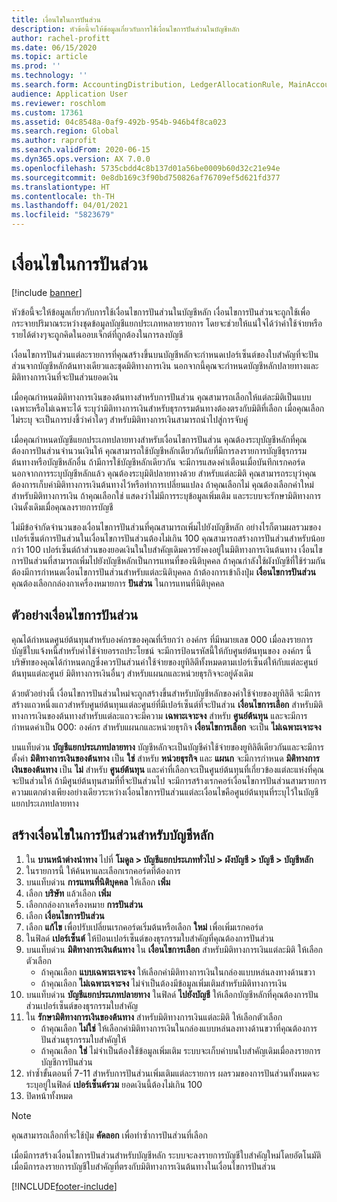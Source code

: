 ```yaml
---
title: เงื่อนไขในการปันส่วน
description: หัวข้อนี้จะให้ข้อมูลเกี่ยวกับการใช้เงื่อนไขการปันส่วนในบัญชีหลัก
author: rachel-profitt
ms.date: 06/15/2020
ms.topic: article
ms.prod: ''
ms.technology: ''
ms.search.form: AccountingDistribution, LedgerAllocationRule, MainAccount, AllocationTerms
audience: Application User
ms.reviewer: roschlom
ms.custom: 17361
ms.assetid: 04c8548a-0af9-492b-954b-946b4f8ca023
ms.search.region: Global
ms.author: raprofit
ms.search.validFrom: 2020-06-15
ms.dyn365.ops.version: AX 7.0.0
ms.openlocfilehash: 5735cbdd4c8b137d01a56be0009b60d32c21e94e
ms.sourcegitcommit: 0e8db169c3f90bd750826af76709ef5d621fd377
ms.translationtype: HT
ms.contentlocale: th-TH
ms.lasthandoff: 04/01/2021
ms.locfileid: "5823679"
---
```

# <a name="allocation-terms"></a>เงื่อนไขในการปันส่วน

[!include [banner](../includes/banner.md)]

หัวข้อนี้จะให้ข้อมูลเกี่ยวกับการใช้เงื่อนไขการปันส่วนในบัญชีหลัก เงื่อนไขการปันส่วนจะถูกใช้เพื่อกระจายปริมาณระหว่างชุดข้อมูลบัญชีแยกประเภทหลายรายการ โดยจะช่วยให้แน่ใจได้ว่าค่าใช้จ่ายหรือรายได้ต่างๆจะถูกคิดในออบเจ็กต์ที่ถูกต้องในการลงบัญชี

เงื่อนไขการปันส่วนแต่ละรายการที่คุณสร้างขึ้นบนบัญชีหลักจะกำหนดเปอร์เซ็นต์ของใบสำคัญที่จะปันส่วนจากบัญชีหลักต้นทางเดียวและชุดมิติทางการเงิน นอกจากนี้คุณจะกำหนดบัญชีหลักปลายทางและมิติทางการเงินที่จะปันส่วนยอดเงิน 

เมื่อคุณกำหนดมิติทางการเงินของต้นทางสำหรับการปันส่วน คุณสามารถเลือกให้แต่ละมิติเป็นแบบเฉพาะหรือไม่เฉพาะได้ ระบุว่ามิติทางการเงินสำหรับธุรกรรมต้นทางต้องตรงกับมิติที่เลือก เมื่อคุณเลือกไม่ระบุ จะเป็นการบ่งชี้ว่าค่าใดๆ สำหรับมิติทางการเงินสามารถนำไปสู่การจับคู่

เมื่อคุณกำหนดบัญชีแยกประเภทปลายทางสำหรับเงื่อนไขการปันส่วน คุณต้องระบุบัญชีหลักที่คุณต้องการปันส่วนจำนวนเงินให้ คุณสามารถใช้บัญชีหลักเดียวกันกับที่มีการลงรายการบัญชีธุรกรรมต้นทางหรือบัญชีหลักอื่น ถ้ามีการใช้บัญชีหลักเดียวกัน จะมีการแสดงคำเตือนเมื่อบันทึกเรกคอร์ด นอกจากการระบุบัญชีหลักแล้ว คุณต้องระบุมิติปลายทางด้วย สำหรับแต่ละมิติ คุณสามารถระบุว่าคุณต้องการเก็บค่ามิติทางการเงินต้นทางไว้หรือทำการเปลี่ยนแปลง ถ้าคุณเลือกไม่ คุณต้องเลือกค่าใหม่สำหรับมิติทางการเงิน ถ้าคุณเลือกใช่ แสดงว่าไม่มีการระบุข้อมูลเพิ่มเติม และระบบจะรักษามิติทางการเงินดั้งเดิมเมื่อคุณลงรายการบัญชี

ไม่มีข้อจำกัดจำนวนของเงื่อนไขการปันส่วนที่คุณสามารถเพิ่มไปยังบัญชีหลัก อย่างไรก็ตามผลรวมของเปอร์เซ็นต์การปันส่วนในเงื่อนไขการปันส่วนต้องไม่เกิน 100 คุณสามารถสร้างการปันส่วนสำหรับน้อยกว่า 100 เปอร์เซ็นต์ถ้าส่วนของยอดเงินในใบสำคัญเดิมควรยังคงอยู่ในมิติทางการเงินต้นทาง เงื่อนไขการปันส่วนที่สามารถเพิ่มไปยังบัญชีหลักเป็นการแทนที่ของนิติบุคคล ถ้าคุณกำลังใช้ผังบัญชีที่ใช้ร่วมกัน ต้องมีการกำหนดเงื่อนไขการปันส่วนสำหรับแต่ละนิติบุคคล ถ้าต้องการเข้าถึงปุ่ม **เงื่อนไขการปันส่วน** คุณต้องเลือกกล่องกาเครื่องหมายการ **ปันส่วน** ในการแทนที่นิติบุคคล

## <a name="allocation-term-example"></a>ตัวอย่างเงื่อนไขการปันส่วน
คุณได้กำหนดศูนย์ต้นทุนสำหรับองค์กรของคุณที่เรียกว่า องค์กร ที่มีหมายเลข 000 เมื่อลงรายการบัญชีใบแจ้งหนี้สำหรับค่าใช้จ่ายอรรถประโยชน์ จะมีการป้อนรหัสนี้ให้กับศูนย์ต้นทุนของ องค์กร นี้ บริษัทของคุณได้กำหนดกฎซึ่งควรปันส่วนค่าใช้จ่ายของยูทิลิตีทั้งหมดตามเปอร์เซ็นต์ให้กับแต่ละศูนย์ต้นทุนแต่ละศูนย์ มิติทางการเงินอื่นๆ สำหรับแผนกและหน่วยธุรกิจจะอยู่ดังเดิม

ด้วยตัวอย่างนี้ เงื่อนไขการปันส่วนใหม่จะถูกสร้างขึ้นสำหรับบัญชีหลักของค่าใช้จ่ายของยูทิลิตี จะมีการสร้างแถวหนึ่งแถวสำหรับศูนย์ต้นทุนแต่ละศูนย์ที่มีเปอร์เซ็นต์ที่จะปันส่วน **เงื่อนไขการเลือก** สำหรับมิติทางการเงินของต้นทางสำหรับแต่ละแถวจะมีความ **เฉพาะเจาะจง** สำหรับ **ศูนย์ต้นทุน** และจะมีการกำหนดค่าเป็น 000: องค์กร สำหรับแผนกและหน่วยธุรกิจ **เงื่อนไขการเลือก** จะเป็น **ไม่เฉพาะเจาะจง**

บนแท็บด่วน **บัญชีแยกประเภทปลายทาง** บัญชีหลักจะเป็นบัญชีค่าใช้จ่ายของยูทิลิตีเดียวกันและจะมีการตั้งค่า **มิติทางการเงินของต้นทาง** เป็น **ใช่** สำหรับ **หน่วยธุรกิจ** และ **แผนก** จะมีการกำหนด **มิติทางการเงินของต้นทาง** เป็น **ไม่** สำหรับ **ศูนย์ต้นทุน** และค่าที่เลือกจะเป็นศูนย์ต้นทุนที่เกี่ยวข้องแต่ละแห่งที่คุณจะปันส่วนให้ ถ้ามีศูนย์ต้นทุนสามที่ที่จะปันส่วนไป จะมีการสร้างเรกคอร์เงื่อนไขการปันส่วนสามรายการ ความแตกต่างเพียงอย่างเดียวระหว่างเงื่อนไขการปันส่วนแต่ละเงื่อนไขคือศูนย์ต้นทุนที่ระบุไว้ในบัญชีแยกประเภทปลายทาง

## <a name="create-an-allocation-term-on-a-main-account"></a>สร้างเงื่อนไขในการปันส่วนสำหรับบัญชีหลัก

1. ใน **บานหน้าต่างนำทาง** ไปที่ **โมดูล > บัญชีแยกประเภททั่วไป > ผังบัญชี > บัญชี > บัญชีหลัก**
2. ในรายการนี้ ให้ค้นหาและเลือกเรกคอร์ดที่ต้องการ
3. บนแท็บด่วน **การแทนที่นิติบุคคล** ให้เลือก **เพิ่ม**
4. เลือก **บริษัท** แล้วเลือก **เพิ่ม**
5. เลือกกล่องกาเครื่องหมาย **การปันส่วน**
6. เลือก **เงื่อนไขการปันส่วน**
7. เลือก **แก้ไข** เพื่อปรับเปลี่ยนเรกคอร์ดเริ่มต้นหรือเลือก **ใหม่** เพื่อเพิ่มเรกคอร์ด
8. ในฟิลด์ **เปอร์เซ็นต์** ให้ป้อนเปอร์เซ็นต์ของธุรกรรมใบสำคัญที่คุณต้องการปันส่วน
9. บนแท็บด่วน **มิติทางการเงินต้นทาง** ใน **เงื่อนไขการเลือก** สำหรับมิติทางการเงินแต่ละมิติ ให้เลือกตัวเลือก
    - ถ้าคุณเลือก **แบบเฉพาะเจาะจง** ให้เลือกค่ามิติทางการเงินในกล่องแบบหล่นลงทางด้านขวา
    - ถ้าคุณเลือก **ไม่เฉพาะเจาะจง** ไม่จำเป็นต้องมีข้อมูลเพิ่มเติมสำหรับมิติทางการเงิน
10. บนแท็บด่วน **บัญชีแยกประเภทปลายทาง** ในฟิลด์ **ไปยังบัญชี** ให้เลือกบัญชีหลักที่คุณต้องการปันส่วนเปอร์เซ็นต์ของธุรกรรมใบสำคัญ
11. ใน **รักษามิติทางการเงินของต้นทาง** สำหรับมิติทางการเงินแต่ละมิติ ให้เลือกตัวเลือก
    - ถ้าคุณเลือก **ไม่ใช่** ให้เลือกค่ามิติทางการเงินในกล่องแบบหล่นลงทางด้านขวาที่คุณต้องการปันส่วนธุรกรรมใบสำคัญให้
    - ถ้าคุณเลือก **ใช่** ไม่จำเป็นต้องใช้ข้อมูลเพิ่มเติม ระบบจะเก็บค่าบนใบสำคัญเดิมเมื่อลงรายการบัญชีการปันส่วน
12. ทำซ้ำขั้นตอนที่ 7-11 สำหรับการปันส่วนเพิ่มเติมแต่ละรายการ ผลรวมของการปันส่วนทั้งหมดจะระบุอยู่ในฟิลด์ **เปอร์เซ็นต์รวม** ยอดเงินนี้ต้องไม่เกิน 100
13. ปิดหน้าทั้งหมด

>[!NOTE] 
> คุณสามารถเลือกที่จะใช้ปุ่ม **คัดลอก** เพื่อทำซ้ำการปันส่วนที่เลือก

เมื่อมีการสร้างเงื่อนไขการปันส่วนสำหรับบัญชีหลัก ระบบจะลงรายการบัญชีใบสำคัญใหม่โดยอัตโนมัติเมื่อมีการลงรายการบัญชีใบสำคัญที่ตรงกับมิติทางการเงินต้นทางในเงื่อนไขการปันส่วน


[!INCLUDE[footer-include](../../includes/footer-banner.md)]